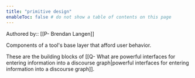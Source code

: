```yaml
---
title: "primitive design"
enableToc: false # do not show a table of contents on this page
---
```

Authored by:: [[P- Brendan Langen]]

Components of a tool's base layer that afford user behavior. 

These are the building blocks of [[Q- What are powerful interfaces for entering information into a discourse graph|powerful interfaces for entering information into a discourse graph]].